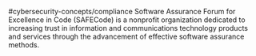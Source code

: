 #cybersecurity-concepts/compliance 
Software Assurance Forum for Excellence in Code (SAFECode) is a nonprofit organization dedicated to increasing trust in information and communications technology products and services through the advancement of effective software assurance methods. 